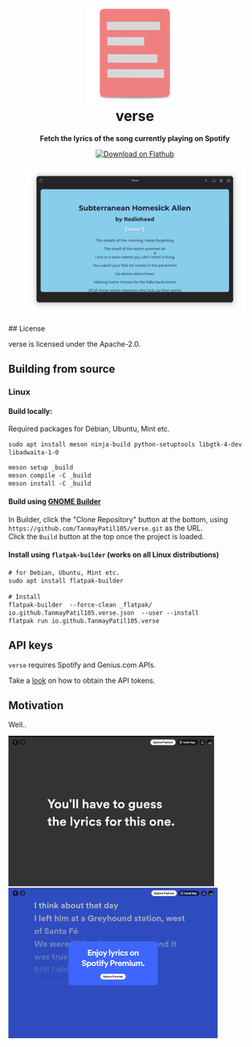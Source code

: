 <h1 align="center">
  <img src="data/icons/hicolor/scalable/apps/io.github.TanmayPatil105.verse.svg" alt="verse" width="192" height="192"/>
  <br>
  verse
</h1>

<p align="center">
  <strong>Fetch the lyrics of the song currently playing on Spotify</strong>
</p>

<p align="center">
  <a href="https://flathub.org/apps/details/io.github.TanmayPatil105.verse">
    <img width="200" alt="Download on Flathub" src="https://flathub.org/assets/badges/flathub-badge-i-en.svg"/>
  </a>
  <br>
</p>


<p align="center">
    <img src="./images/verse-song.png" alt="Another Day of Sun" height="300"/>
</p>
## License

verse is licensed under the Apache-2.0.

## Building from source

### Linux


#### Build locally:

Required packages for Debian, Ubuntu, Mint etc.
```console
sudo apt install meson ninja-build python-setuptools libgtk-4-dev libadwaita-1-0
```
```console
meson setup _build
meson compile -C _build
meson install -C _build
```

#### Build using [GNOME Builder](https://flathub.org/apps/org.gnome.Builder)

In Builder, click the "Clone Repository" button at the bottom, using `https://github.com/TanmayPatil105/verse.git` as the URL.\
Click the `Build` button at the top once the project is loaded.


#### Install using `flatpak-builder` (works on all Linux distributions)
```console
# for Debian, Ubuntu, Mint etc.
sudo apt install flatpak-builder

# Install
flatpak-builder  --force-clean _flatpak/ io.github.TanmayPatil105.verse.json  --user --install
flatpak run io.github.TanmayPatil105.verse
```

## API keys

`verse` requires Spotify and Genius.com APIs.

Take a [look](./wiki/README.md) on how to obtain the API tokens.


## Motivation
Well..

<img src="./images/spotify-app-no-lyrics.png" alt="No lyrics" height="300"/>
<img src="./images/spotify-app-premium.png" alt="Premium subscription" height="300"/>
